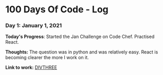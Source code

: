 # 100 Days Of Code - Log

### Day 1: January 1, 2021

**Today's Progress**: Started the Jan Challenge on Code Chef. Practised React.

**Thoughts:** The question was in python and was relatively easy. React is becoming clearer the more I work on it.

**Link to work:** [DIVTHREE](https://github.com/DragoMark/100-days-of-code/blob/master/code%20snippets/DIVTHREE.py)
